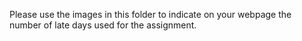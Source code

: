 Please use the images in this folder to indicate on your webpage the number of late days used for the assignment.
